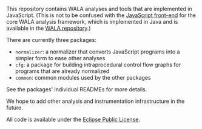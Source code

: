 This repository contains WALA analyses and tools that are implemented in JavaScript.  (This is not to be confused with the [JavaScript front-end](http://wala.sourceforge.net/wiki/index.php/Getting_Started:JavaScript_frontend) for the core WALA analysis framework, which is implemented in Java and is available in the [WALA repository](https://github.com/wala/WALA).)

There are currently three packages:

* `normalizer`: a normalizer that converts JavaScript programs into a simpler form to ease other analyses
* `cfg`: a package for building intraprocedural control flow graphs for programs that are already normalized
* `common`: common modules used by the other packages

See the packages' individual READMEs for more details.

We hope to add other analysis and instrumentation infrastructure in the future.

All code is available under the [Eclipse Public License](http://www.eclipse.org/legal/epl-v10.html).
 
